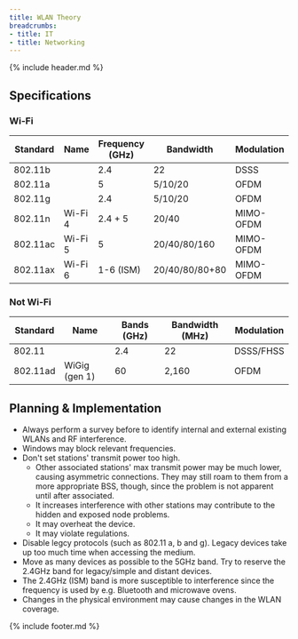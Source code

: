 ```yaml
---
title: WLAN Theory
breadcrumbs:
- title: IT
- title: Networking
---
```

{% include header.md %}

## Specifications

### Wi-Fi

|Standard|Name|Frequency (GHz)|Bandwidth|Modulation|
|-|-|-|-|-|
|802.11b||2.4|22|DSSS|
|802.11a||5|5/10/20|OFDM|
|802.11g||2.4|5/10/20|OFDM|
|802.11n|Wi-Fi 4|2.4 + 5|20/40|MIMO-OFDM|
|802.11ac|Wi-Fi 5|5|20/40/80/160|MIMO-OFDM|
|802.11ax|Wi-Fi 6|1-6 (ISM)|20/40/80/80+80|MIMO-OFDM|

### Not Wi-Fi

|Standard|Name|Bands (GHz)|Bandwidth (MHz)|Modulation|
|-|-|-|-|-|
|802.11||2.4|22|DSSS/FHSS|
|802.11ad|WiGig (gen 1)|60|2,160|OFDM|

## Planning & Implementation

- Always perform a survey before to identify internal and external existing WLANs and RF interference.
- Windows may block relevant frequencies.
- Don't set stations' transmit power too high.
    - Other associated stations' max transmit power may be much lower, causing asymmetric connections. They may still roam to them from a more appropriate BSS, though, since the problem is not apparent until after associated.
    - It increases interference with other stations may contribute to the hidden and exposed node problems.
    - It may overheat the device.
    - It may violate regulations.
- Disable legcy protocols (such as 802.11 a, b and g). Legacy devices take up too much time when accessing the medium.
- Move as many devices as possible to the 5GHz band. Try to reserve the 2.4GHz band for legacy/simple and distant devices.
- The 2.4GHz (ISM) band is more susceptible to interference since the frequency is used by e.g. Bluetooth and microwave ovens.
- Changes in the physical environment may cause changes in the WLAN coverage.

{% include footer.md %}
